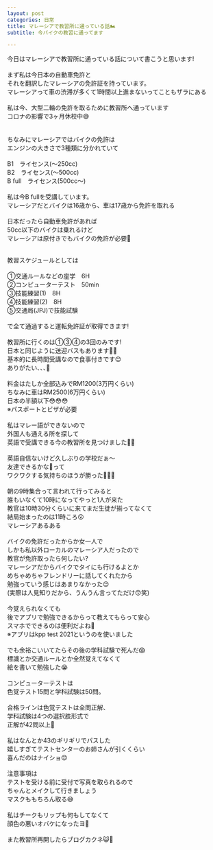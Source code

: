 ```yaml
---
layout: post
categories: 日常
title: マレーシアで教習所に通っている話🏍
subtitle: 今バイクの教習に通ってます

---
```

今日はマレーシアで教習所に通っている話について書こうと思います!<br>
<br>
まず私は今日本の自動車免許と<br>
それを翻訳したマレーシアの免許証を持っています。<br>
マレーシアって車の渋滞が多くて1時間以上進まないってこともザラにある<br>
<br>
私は今、大型二輪の免許を取るために教習所へ通っています<br>
コロナの影響で3ヶ月休校中😅<br>
<br>
<br>
ちなみにマレーシアではバイクの免許は<br>
エンジンの大きさで3種類に分かれていて<br>
<br>
B1　ライセンス(〜250cc)<br>
B2　ライセンス(〜500cc)<br>
B full　ライセンス(500cc〜)<br>
<br>
私は今B fullを受講しています。<br>
マレーシアだとバイクは16歳から、車は17歳から免許を取れる<br>
<br>
日本だったら自動車免許があれば<br>
50cc以下のバイクは乗れるけど<br>
マレーシアは原付きでもバイクの免許が必要🤔<br>
<br>

教習スケジュールとしては<br><br>
①交通ルールなどの座学　6H<br>
②コンピューターテスト　50min<br>
③技能練習(1)　8H<br>
④技能練習(2)　8H<br>
⑤交通局(JPJ)で技能試験<br><br>
で全て通過すると運転免許証が取得できます!<br>
<br>
教習所に行くのは①③④の3回のみです!<br>
日本と同じように送迎バスもあります👍🏻<br>
基本的に長時間受講なので食事付きです😊<br>
ありがたい､､､🤤<br>
<br>
料金はたしか全部込みでRM1200(3万円くらい)<br>
ちなみに車はRM2500(6万円くらい)<br>
日本の半額以下😳😳😳<br>
※パスポートとビザが必要<br>
<br>
私はマレー語ができないので<br>
外国人も通える所を探して<br>
英語で受講できる今の教習所を見つけました👏🏻<br>
<br>
英語自信ないけど久しぶりの学校だぁ〜<br>
友達できるかな🥴って<br>
ワクワクする気持ちのほうが勝った🤭🤭🤭<br>
<br>
朝の9時集合って言われて行ってみると<br>
誰もいなくて10時になってやっと1人が来た<br>
教官は10時30分くらいに来てまだ生徒が揃ってなくて<br>
結局始まったのは11時ころ😮<br>
マレーシアあるある<br>
<br>
バイクの免許だったからか女一人で<br>
しかも私以外ローカルのマレーシア人だったので<br>
教官が免許取ったら何したい?<br>
マレーシアだからバイクでタイにも行けるよとか<br>
めちゃめちゃフレンドリーに話してくれたから<br>
勉強っていう感じはあまりなかった😌<br>
(実際は人見知りだから、うんうん言ってただけ😙笑)<br>
<br>
今覚えられなくても<br>
後でアプリで勉強できるからって教えてもらって安心<br>
スマホでできるのは便利だよね🤔<br>
※アプリはkpp test 2021というのを使いました<br>
<br>
でも余裕こいいてたらその後の学科試験で死んだ😱<br>
標識とか交通ルールとか全然覚えてなくて<br>
絵を書いて勉強した😭<br>
<br>
コンピューターテストは<br>
色覚テスト15問と学科試験は50問。<br>
<br>
合格ラインは色覚テストは全問正解、<br>
学科試験は4つの選択肢形式で<br>
正解が42問以上🥲<br>
<br>
私はなんとか43のギリギリでパスした<br>
嬉しすぎてテストセンターのお姉さんが引くくらい<br>
喜んだのはナイショ😊<br>
<br>
注意事項は<br>
テストを受ける前に受付で写真を取られるので<br>
ちゃんとメイクして行きましょう<br>
マスクももちろん取る😅<br><br>
私はチークもリップも何もしてなくて<br>
顔色の悪いオバケになったヨ🤡<br>
<br>
また教習所再開したらブログカクネ😺🍑
<br>

<br>
<br>
<br>